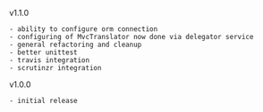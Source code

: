 
v1.1.0

    - ability to configure orm connection
    - configuring of MvcTranslator now done via delegator service
    - general refactoring and cleanup
    - better unittest
    - travis integration
    - scrutinzr integration

v1.0.0

    - initial release
